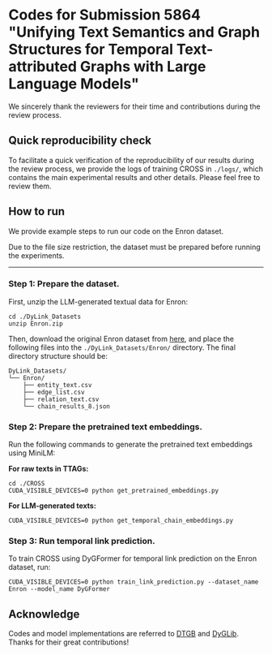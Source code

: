 # Codes for Submission 5864 "Unifying Text Semantics and Graph Structures for Temporal Text-attributed Graphs with Large Language Models"

We sincerely thank the reviewers for their time and contributions during the review process.

## Quick reproducibility check

To facilitate a quick verification of the reproducibility of our results during the review process, we provide the logs of training CROSS in ```./logs/```, which contains the main experimental results and other details. Please feel free to review them.

## How to run

We provide example steps to run our code on the Enron dataset.

Due to the file size restriction, the dataset must be prepared before running the experiments.

---

### Step 1: Prepare the dataset.

First, unzip the LLM-generated textual data for Enron:
```{bash}
cd ./DyLink_Datasets
unzip Enron.zip
```

Then, download the original Enron dataset from [here](https://drive.google.com/drive/folders/1QFxHIjusLOFma30gF59_hcB19Ix3QZtk), and place the following files into the ```./DyLink_Datasets/Enron/``` directory. The final directory structure should be:
```{bash}
DyLink_Datasets/
└── Enron/
    ├── entity_text.csv
    ├── edge_list.csv
    ├── relation_text.csv
    └── chain_results_8.json
```
### Step 2: Prepare the pretrained text embeddings.

Run the following commands to generate the pretrained text embeddings using MiniLM:

**For raw texts in TTAGs:**
```{bash}
cd ./CROSS
CUDA_VISIBLE_DEVICES=0 python get_pretrained_embeddings.py
```
**For LLM-generated texts:**
```{bash}
CUDA_VISIBLE_DEVICES=0 python get_temporal_chain_embeddings.py
```

### Step 3: Run temporal link prediction.
To train CROSS using DyGFormer for temporal link prediction on the Enron dataset, run:
```{bash}
CUDA_VISIBLE_DEVICES=0 python train_link_prediction.py --dataset_name Enron --model_name DyGFormer
```

## Acknowledge

Codes and model implementations are referred to [DTGB](https://github.com/zjs123/DTGB) and [DyGLib](https://github.com/yule-BUAA/DyGLib). Thanks for their great contributions!
